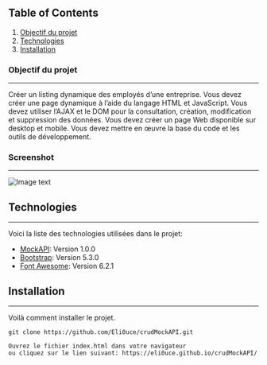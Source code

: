 ## Table of Contents

1. [Objectif du projet](#objectifs-du-projet)
2. [Technologies](#technologies)
3. [Installation](#installation)

### Objectif du projet

---

Créer un listing dynamique des employés d’une entreprise. Vous devez créer une page dynamique à l’aide du langage HTML et JavaScript. Vous devez utiliser l’AJAX et le DOM pour la consultation, création, modification et suppression des données. Vous devez créer un page Web disponible sur desktop et mobile. Vous devez mettre en œuvre la base du code et les outils de développement.

### Screenshot

---

![Image text](https://i.imgur.com/B7ypU96.png)

## Technologies

---

Voici la liste des technologies utilisées dans le projet:

- [MockAPI](https://mockapi.io/): Version 1.0.0
- [Bootstrap](https://getbootstrap.com/): Version 5.3.0
- [Font Awesome](https://example.com): Version 6.2.1

## Installation

---

Voilà comment installer le projet.

```
git clone https://github.com/Eli0uce/crudMockAPI.git
```

```
Ouvrez le fichier index.html dans votre navigateur
ou cliquez sur le lien suivant: https://eli0uce.github.io/crudMockAPI/
```
